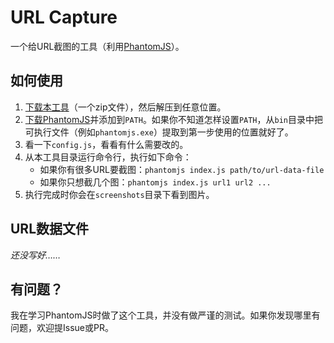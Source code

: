 # URL Capture

一个给URL截图的工具（利用[PhantomJS](http://phantomjs.org/)）。

## 如何使用

1. [下载本工具](https://github.com/SilentDepth/url-capture/archive/master.zip)（一个zip文件），然后解压到任意位置。
2. [下载PhantomJS](http://phantomjs.org/download.html)并添加到`PATH`。如果你不知道怎样设置`PATH`，从`bin`目录中把可执行文件（例如`phantomjs.exe`）提取到第一步使用的位置就好了。
3. 看一下`config.js`，看看有什么需要改的。
4. 从本工具目录运行命令行，执行如下命令：
    - 如果你有很多URL要截图：`phantomjs index.js path/to/url-data-file`
    - 如果你只想截几个图：`phantomjs index.js url1 url2 ...`
5. 执行完成时你会在`screenshots`目录下看到图片。

## URL数据文件

_还没写好……_

## 有问题？

我在学习PhantomJS时做了这个工具，并没有做严谨的测试。如果你发现哪里有问题，欢迎提Issue或PR。